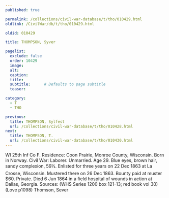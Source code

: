 ```yaml
---
published: true

permalink: /collections/civil-war-database/t/tho/010429.html
oldlink: /CivilWar/db/t/tho/010429.html

oldid: 010429

title: THOMPSON, Syver

pagelist:
  exclude: false
  order: 10429
  image: 
  alt:
  caption:
  title:
  subtitle:      # Defaults to page subtitle
  teaser:

category: 
  - T 
  - THO

previous:
  title: THOMPSON, Sylfest
  url: /collections/civil-war-database/t/tho/010428.html  
next:
  title: THOMPSON, T.
  url: /collections/civil-war-database/t/tho/010430.html   
---
```

WI 25th Inf Co F. Residence: Coon Prairie, Monroe County, Wisconsin. Born in Norway. Civil War: Laborer. Unmarried. Age 29. Blue eyes, brown hair, sandy complexion, 5&#146;9&frac12;&#148;. Enlisted for three years on 22 Dec 1863 at La Crosse, Wisconsin. Mustered there on 26 Dec 1863. Bounty paid at muster $60. Private. Died 6 Jun 1864 in a field hospital of wounds in action at Dallas, Georgia. Sources: (WHS Series 1200 box 121-13; red book vol 30) (Love p1098) &#147;Thomson, Sever&#148;